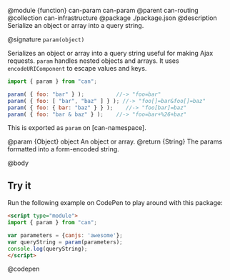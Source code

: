 @module {function} can-param can-param
@parent can-routing
@collection can-infrastructure
@package ./package.json
@description Serialize an object or array into a query string.

@signature `param(object)`

Serializes an object or array into a query string useful for making Ajax requests. `param` handles nested objects and arrays.  It uses `encodeURIComponent` to
escape values and keys.

```js
import { param } from "can";

param( { foo: "bar" } );          //-> "foo=bar"
param( { foo: [ "bar", "baz" ] } ); //-> "foo[]=bar&foo[]=baz"
param( { foo: { bar: "baz" } } );    //-> "foo[bar]=baz"
param( { foo: "bar & baz" } );    //-> "foo=bar+%26+baz"
```

This is exported as `param` on [can-namespace].

@param {Object} object An object or array. 
@return {String} The params formatted into a form-encoded string.

@body

## Try it

Run the following example on CodePen to play around with this package:

```html
<script type="module">
import { param } from "can";

var parameters = {canjs: 'awesome'};
var queryString = param(parameters);
console.log(queryString);
</script>
```
@codepen
